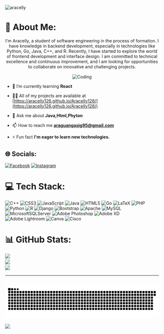 
![aracelly](https://github.com/Aracelly126/Aracelly126/assets/146950485/5a2018d0-a6bc-458f-bf40-a6156bf262bc)

# 💫 About Me:


<p align="center" dir="auto">
I'm Aracelly, a student of software engineering in the process of formation. I have knowledge in backend development, especially in technologies like Python, Go, Java, C++, and R. Recently, I have started to explore the world of frontend development and interface design. I am committed to technical excellence and continuous improvement, and I am looking for opportunities to collaborate on innovative and challenging projects.
</p>
<p align="center" dir="auto">
<img align="center" alt="Coding" width="400" src="https://media.giphy.com/media/v1.Y2lkPTc5MGI3NjExb21nMG5kcmU2dDR5MGlzM2NrOGp2czV4dG9vNG1obWh6Z28xNWwxNCZlcD12MV9pbnRlcm5hbF9naWZfYnlfaWQmY3Q9cw/paTz7UZbPfTZFRYnnB/giphy.gif">
  </p>

- 🌱 I’m currently learning **React**

- 👨‍💻 All of my projects are available at [https://aracelly126.github.io/Aracelly126/](https://aracelly126.github.io/Aracelly126/)

- 💬 Ask me about **Java,Html,Phyton**

- 📫 How to reach me **araguangasig95@gmail.com**

- ⚡ Fun fact **I'm eager to learn new technologies.**
  
## 🌐 Socials:

[![Facebook](https://img.shields.io/badge/Facebook-%231877F2.svg?logo=Facebook&logoColor=white)](https://facebook.com/aracelly.ang.50) [![Instagram](https://img.shields.io/badge/Instagram-%23E4405F.svg?logo=Instagram&logoColor=white)](https://instagram.com/aracelly_ang)

# 💻 Tech Stack:

![C++](https://img.shields.io/badge/c++-%2300599C.svg?style=for-the-badge&logo=c%2B%2B&logoColor=white) ![CSS3](https://img.shields.io/badge/css3-%231572B6.svg?style=for-the-badge&logo=css3&logoColor=white) ![JavaScript](https://img.shields.io/badge/javascript-%23323330.svg?style=for-the-badge&logo=javascript&logoColor=%23F7DF1E) ![Java](https://img.shields.io/badge/java-%23ED8B00.svg?style=for-the-badge&logo=openjdk&logoColor=white) ![HTML5](https://img.shields.io/badge/html5-%23E34F26.svg?style=for-the-badge&logo=html5&logoColor=white) ![Go](https://img.shields.io/badge/go-%2300ADD8.svg?style=for-the-badge&logo=go&logoColor=white) ![LaTeX](https://img.shields.io/badge/latex-%23008080.svg?style=for-the-badge&logo=latex&logoColor=white) ![PHP](https://img.shields.io/badge/php-%23777BB4.svg?style=for-the-badge&logo=php&logoColor=white) ![Python](https://img.shields.io/badge/python-3670A0?style=for-the-badge&logo=python&logoColor=ffdd54) ![R](https://img.shields.io/badge/r-%23276DC3.svg?style=for-the-badge&logo=r&logoColor=white) ![Django](https://img.shields.io/badge/django-%23092E20.svg?style=for-the-badge&logo=django&logoColor=white) ![Bootstrap](https://img.shields.io/badge/bootstrap-%238511FA.svg?style=for-the-badge&logo=bootstrap&logoColor=white) ![Apache](https://img.shields.io/badge/apache-%23D42029.svg?style=for-the-badge&logo=apache&logoColor=white) ![MySQL](https://img.shields.io/badge/mysql-4479A1.svg?style=for-the-badge&logo=mysql&logoColor=white) ![MicrosoftSQLServer](https://img.shields.io/badge/Microsoft%20SQL%20Server-CC2927?style=for-the-badge&logo=microsoft%20sql%20server&logoColor=white) ![Adobe Photoshop](https://img.shields.io/badge/adobe%20photoshop-%2331A8FF.svg?style=for-the-badge&logo=adobe%20photoshop&logoColor=white) ![Adobe XD](https://img.shields.io/badge/Adobe%20XD-470137?style=for-the-badge&logo=Adobe%20XD&logoColor=#FF61F6) ![Adobe Lightroom](https://img.shields.io/badge/Adobe%20Lightroom-31A8FF.svg?style=for-the-badge&logo=Adobe%20Lightroom&logoColor=white) ![Canva](https://img.shields.io/badge/Canva-%2300C4CC.svg?style=for-the-badge&logo=Canva&logoColor=white) ![Cisco](https://img.shields.io/badge/cisco-%23049fd9.svg?style=for-the-badge&logo=cisco&logoColor=black)

# 📊 GitHub Stats:

![](https://github-readme-stats.vercel.app/api?username=Aracelly126&theme=dark&hide_border=false&include_all_commits=false&count_private=false)<br/>
![](https://github-readme-streak-stats.herokuapp.com/?user=Aracelly126&theme=dark&hide_border=false)<br/>
![](https://github-readme-stats.vercel.app/api/top-langs/?username=Aracelly126&theme=dark&hide_border=false&include_all_commits=false&count_private=false&layout=compact)

---

<br clear="both">

<img src="snake.svg" alt="Snake animation" />

[![](https://visitcount.itsvg.in/api?id=Aracelly126&icon=5&color=11)](https://visitcount.itsvg.in)
<!-- Proudly created with GPRM ( https://gprm.itsvg.in ) -->


